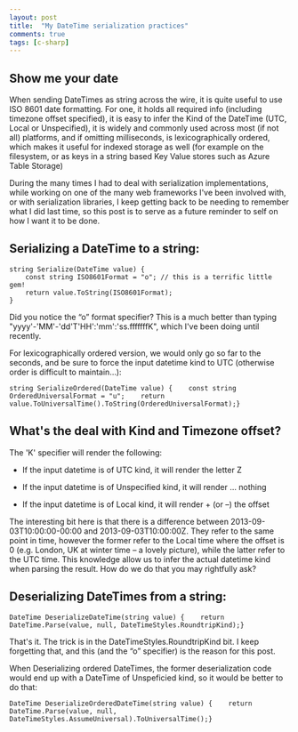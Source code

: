 ```yaml
---
layout: post
title:  "My DateTime serialization practices"
comments: true
tags: [c-sharp]
---
```


## Show me your date
When sending DateTimes as string across the wire, it is quite useful to use ISO 8601 date formatting. For one, it holds all required info (including timezone offset specified), it is easy to infer the Kind of the DateTime (UTC, Local or Unspecified), it is widely and commonly used across most (if not all) platforms, and if omitting milliseconds, is lexicographically ordered, which makes it useful for indexed storage as well (for example on the filesystem, or as keys in a string based Key Value stores such as Azure Table Storage)

During the many times I had to deal with serialization implementations, while working on one of the many web frameworks I've been involved with, or with serialization libraries, I keep getting back to be needing to remember what I did last time, so this post is to serve as a future reminder to self on how I want it to be done.

## Serializing a DateTime to a string:
<pre><code>string Serialize(DateTime value) {
    const string ISO8601Format = "o"; // this is a terrific little gem!
    return value.ToString(ISO8601Format);
}</code></pre>

Did you notice the “o” format specifier? This is a much better than typing "yyyy'-'MM'-'dd'T'HH':'mm':'ss.fffffffK", which I've been doing until recently.

For lexicographically ordered version, we would only go so far to the seconds, and be sure to force the input datetime kind to UTC (otherwise order is difficult to maintain…):

```
string SerializeOrdered(DateTime value) {    const string OrderedUniversalFormat = "u";    return value.ToUniversalTime().ToString(OrderedUniversalFormat);}
```



## What's the deal with Kind and Timezone offset?

The 'K' specifier will render the following:
- If the input datetime is of UTC kind, it will render the letter Z 

- If the input datetime is of Unspecified kind, it will render … nothing 

- If the input datetime is of Local kind, it will render + (or –) the offset



The interesting bit here is that there is a difference between 2013-09-03T10:00:00-00:00 and 2013-09-03T10:00:00Z. They refer to the same point in time, however the former refer to the Local time where the offset is 0 (e.g. London, UK at winter time – a lovely picture), while the latter refer to the UTC time. This knowledge allow us to infer the actual datetime kind when parsing the result. How do we do that you may rightfully ask?

## Deserializing DateTimes from a string:

```
DateTime DeserializeDateTime(string value) {    return DateTime.Parse(value, null, DateTimeStyles.RoundtripKind);}
```

That's it. The trick is in the DateTimeStyles.RoundtripKind bit. I keep forgetting that, and this (and the “o” specifier) is the reason for this post.

When Deserializing ordered DateTimes, the former deserialization code would end up with a DateTime of Unspeficied kind, so it would be better to do that:

```
DateTime DeserializeOrderedDateTime(string value) {    return DateTime.Parse(value, null, DateTimeStyles.AssumeUniversal).ToUniversalTime();}
```

